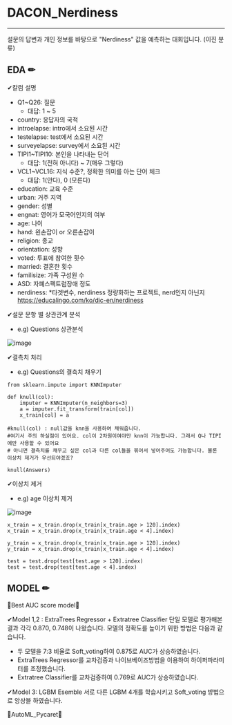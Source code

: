 # DACON_Nerdiness
-------------------------------------
설문의 답변과 개인 정보를 바탕으로 "Nerdiness" 값을 예측하는 대회입니다. (이진 분류)

## EDA ✏

✔칼럼 설명
- Q1~Q26: 질문
    - 대답: 1 ~ 5
- country: 응답자의 국적
- introelapse: intro에서 소요된 시간
- testelapse: test에서 소요된 시간
- surveyelapse: survey에서 소요된 시간
- TIPI1~TIPI10: 본인을 나타내는 단어 
    - 대답: 1(전혀 아니다) ~ 7(매우 그렇다)
- VCL1~VCL16: 지식 수준?, 정확한 의미를 아는 단어 체크 
    - 대답: 1(안다), 0 (모른다)
- education: 교육 수준
- urban: 거주 지역
- gender: 성별
- engnat: 영어가 모국어인지의 여부
- age: 나이
- hand: 왼손잡이 or 오른손잡이
- religion: 종교
- orientation: 성향 
- voted: 투표에 참여한 횟수
- married: 결혼한 횟수
- familisize: 가족 구성원 수
- ASD: 자폐스펙트럼장애 정도
- nerdiness: *타겟변수, nerdiness 정량화하는 프로젝트, nerd인지 아닌지
https://educalingo.com/ko/dic-en/nerdiness

✔설문 문항 별 상관관계 분석

- e.g) Questions 상관분석


![image](https://user-images.githubusercontent.com/74172467/201461649-7f1de40d-92f2-4212-bb0a-0b968e0a0fb0.png)

✔결측치 처리 

- e.g) Questions의 결측치 채우기
~~~
from sklearn.impute import KNNImputer

def knull(col):
    imputer = KNNImputer(n_neighbors=3)
    a = imputer.fit_transform(train[col])
    x_train[col] = a

#knull(col) : null값을 knn을 사용하여 채워줍니다.
#여기서 주의 하실점이 있어요. col이 2차원이여야만 knn이 가능합니다. 그래서 Q나 TIPI에만 사용할 수 있어요
# 아니면 결측치를 채우고 싶은 col과 다른 col들을 묶어서 넣어주어도 가능합니다. 물론 이상치 제거가 우선되야겠죠?

knull(Answers)
~~~

✔이상치 제거 

- e.g) age 이상치 제거

![image](https://user-images.githubusercontent.com/74172467/201464834-85ac2053-f49b-43df-a15c-e7cb79976a8c.png)
~~~
x_train = x_train.drop(x_train[x_train.age > 120].index)
x_train = x_train.drop(x_train[x_train.age < 4].index)

y_train = x_train.drop(x_train[x_train.age > 120].index)
y_train = x_train.drop(x_train[x_train.age < 4].index)

test = test.drop(test[test.age > 120].index)
test = test.drop(test[test.age < 4].index)
~~~

## MODEL ✏
💫Best AUC score model💫

✔Model 1,2 : ExtraTrees Regressor + Extratree Classifier
    단일 모델로 평가해본 결과 각각 0.870, 0.748이 나왔습니다.
    모델의 정확도를 높이기 위한 방법은 다음과 같습니다.
- 두 모델을 7:3 비율로 Soft_voting하여 0.875로 AUC가 상승하였습니다.
- ExtraTrees Regressor를 교차검증과 나이브베이즈방법을 이용하여 하이퍼파라미터를 조정했습니다.
- Extratree Classifier를 교차검증하여 0.769로 AUC가 상승하였습니다.

✔Model 3: LGBM Esemble
    서로 다른 LGBM 4개를 학습시키고 Soft_voting 방법으로 앙상블 하였습니다.

💫AutoML_Pycaret💫

